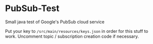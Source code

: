 # PubSub-Test
Small java test of Google's PubSub cloud service

Put your key to `/src/main/resources/keys.json` in order for this stuff to work. Uncomment topic / subscription creation code if necessary.